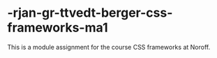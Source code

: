 # -rjan-gr-ttvedt-berger-css-frameworks-ma1

This is a module assignment for the course CSS frameworks at Noroff.